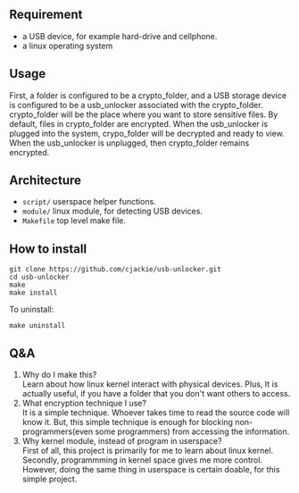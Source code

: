 ## Requirement
 - a USB device, for example hard-drive and cellphone.
 - a linux operating system
 
## Usage
First, a folder is configured to be a crypto_folder, and a USB storage device is configured to be a usb_unlocker associated with the crypto_folder. crypto_folder will be the place where you want to store sensitive files. By default, files in crypto_folder are encrypted. When the usb_unlocker is plugged into the system, crypo_folder will be decrypted and ready to view. When the usb_unlocker is unplugged, then crypto_folder remains encrypted.

## Architecture
- ```script/``` userspace helper functions.
- ```module/``` linux module, for detecting USB devices.
- ```Makefile``` top level make file.

## How to install
```
git clone https://github.com/cjackie/usb-unlocker.git
cd usb-unlocker
make 
make install
```
To uninstall:
```
make uninstall
```

## Q&A
1. Why do I make this?<br>Learn about how linux kernel interact with physical devices. Plus, It is actually useful, if you have a folder that you don't want others to access.
2. What encryption technique I use?<br>It is a simple technique. Whoever takes time to read the source code will know it. But, this simple technique is enough for blocking non-programmers(even some programmers) from accessing the information.
3. Why kernel module, instead of program in userspace?<br>First of all, this project is primarily for me to learn about linux kernel. Secondly, programmming in kernel space gives me more control. However, doing the same thing in userspace is certain doable, for this simple project. 

